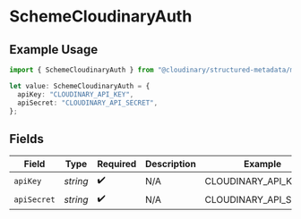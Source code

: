 # SchemeCloudinaryAuth

## Example Usage

```typescript
import { SchemeCloudinaryAuth } from "@cloudinary/structured-metadata/models/components";

let value: SchemeCloudinaryAuth = {
  apiKey: "CLOUDINARY_API_KEY",
  apiSecret: "CLOUDINARY_API_SECRET",
};
```

## Fields

| Field                 | Type                  | Required              | Description           | Example               |
| --------------------- | --------------------- | --------------------- | --------------------- | --------------------- |
| `apiKey`              | *string*              | :heavy_check_mark:    | N/A                   | CLOUDINARY_API_KEY    |
| `apiSecret`           | *string*              | :heavy_check_mark:    | N/A                   | CLOUDINARY_API_SECRET |